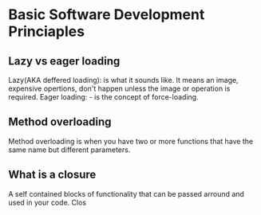 # Basic Software Development Princiaples 


## Lazy vs eager loading

Lazy(AKA deffered loading): is what it sounds like. It means an image, expensive opertions, don't happen unless the image or operation is required. 
Eager loading: - is the concept of force-loading. 

## Method overloading 
Method overloading is when you have two or more functions that have the same name but different parameters. 

## What is a closure 
A self contained blocks of functionality that can be passed arround and used in your code. Clos
